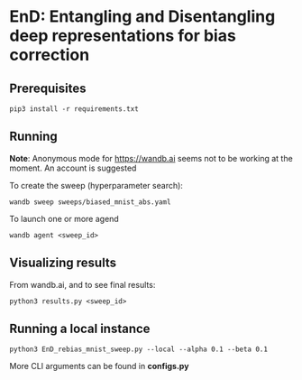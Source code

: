 # EnD: Entangling and Disentangling deep representations for bias correction

## Prerequisites

```
pip3 install -r requirements.txt
```

## Running

**Note**: Anonymous mode for https://wandb.ai seems not to be working at the moment. An account is suggested

To create the sweep (hyperparameter search):

```
wandb sweep sweeps/biased_mnist_abs.yaml
```

To launch one or more agend

```
wandb agent <sweep_id>
```

## Visualizing results

From wandb.ai, and to see final results:

```
python3 results.py <sweep_id>
```

## Running a local instance

```
python3 EnD_rebias_mnist_sweep.py --local --alpha 0.1 --beta 0.1
```

More CLI arguments can be found in **configs.py**
